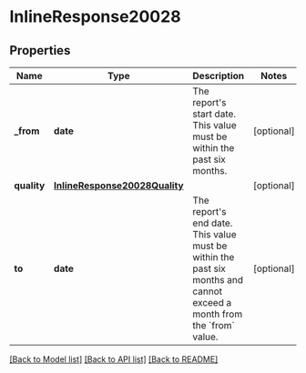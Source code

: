 # InlineResponse20028

## Properties
Name | Type | Description | Notes
------------ | ------------- | ------------- | -------------
**_from** | **date** | The report&#x27;s start date. This value must be within the past six months. | [optional] 
**quality** | [**InlineResponse20028Quality**](InlineResponse20028Quality.md) |  | [optional] 
**to** | **date** | The report&#x27;s end date. This value must be within the past six months and cannot exceed a month from the &#x60;from&#x60; value. | [optional] 

[[Back to Model list]](../README.md#documentation-for-models) [[Back to API list]](../README.md#documentation-for-api-endpoints) [[Back to README]](../README.md)

